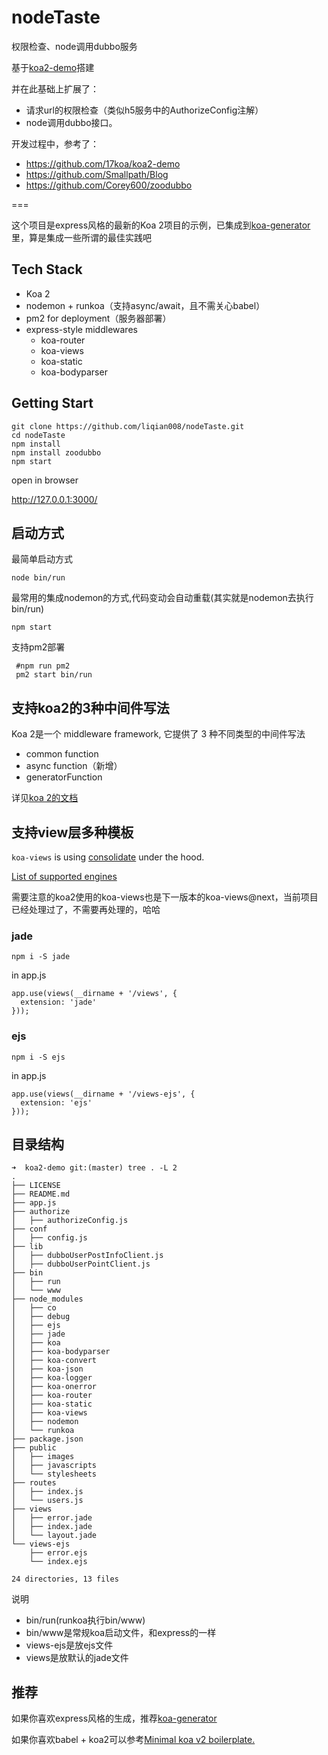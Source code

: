 # nodeTaste


权限检查、node调用dubbo服务



基于[koa2-demo](https://github.com/17koa/koa2-demo)搭建

并在此基础上扩展了：

- 请求url的权限检查（类似h5服务中的AuthorizeConfig注解）
- node调用dubbo接口。


开发过程中，参考了：

- https://github.com/17koa/koa2-demo
- https://github.com/Smallpath/Blog
- https://github.com/Corey600/zoodubbo



===



这个项目是express风格的最新的Koa 2项目的示例，已集成到[koa-generator](https://github.com/17koa/koa-generator)里，算是集成一些所谓的最佳实践吧

## Tech Stack

- Koa 2
- nodemon + runkoa（支持async/await，且不需关心babel）
- pm2 for deployment（服务器部署）
- express-style middlewares
  - koa-router
  - koa-views
  - koa-static
  - koa-bodyparser

## Getting Start

```
git clone https://github.com/liqian008/nodeTaste.git
cd nodeTaste
npm install
npm install zoodubbo
npm start
```

open in browser

http://127.0.0.1:3000/ 

## 启动方式

最简单启动方式

```
node bin/run
```

最常用的集成nodemon的方式,代码变动会自动重载(其实就是nodemon去执行bin/run)

```
npm start
```

支持pm2部署

```
 #npm run pm2
 pm2 start bin/run 
```
## 支持koa2的3种中间件写法

Koa 2是一个 middleware framework, 它提供了 3 种不同类型的中间件写法

- common function
- async function（新增）
- generatorFunction

详见[koa 2的文档](https://github.com/koajs/koa/blob/v2.x/Readme.md)

## 支持view层多种模板


`koa-views` is using [consolidate](https://github.com/tj/consolidate.js) under the hood.

[List of supported engines](https://github.com/tj/consolidate.js#supported-template-engines)


需要注意的koa2使用的koa-views也是下一版本的koa-views@next，当前项目已经处理过了，不需要再处理的，哈哈


### jade 

```
npm i -S jade
```

in app.js

```
app.use(views(__dirname + '/views', {
  extension: 'jade'
}));
```

### ejs

```
npm i -S ejs
```

in app.js

```
app.use(views(__dirname + '/views-ejs', {
  extension: 'ejs' 
}));
```

## 目录结构

```
➜  koa2-demo git:(master) tree . -L 2
.
├── LICENSE
├── README.md
├── app.js
├── authorize
│   ├── authorizeConfig.js
├── conf
│   ├── config.js
├── lib
│   ├── dubboUserPostInfoClient.js
│   ├── dubboUserPointClient.js
├── bin
│   ├── run
│   └── www
├── node_modules
│   ├── co
│   ├── debug
│   ├── ejs
│   ├── jade
│   ├── koa
│   ├── koa-bodyparser
│   ├── koa-convert
│   ├── koa-json
│   ├── koa-logger
│   ├── koa-onerror
│   ├── koa-router
│   ├── koa-static
│   ├── koa-views
│   ├── nodemon
│   └── runkoa
├── package.json
├── public
│   ├── images
│   ├── javascripts
│   └── stylesheets
├── routes
│   ├── index.js
│   └── users.js
├── views
│   ├── error.jade
│   ├── index.jade
│   └── layout.jade
└── views-ejs
    ├── error.ejs
    └── index.ejs

24 directories, 13 files
```

说明

- bin/run(runkoa执行bin/www)
- bin/www是常规koa启动文件，和express的一样
- views-ejs是放ejs文件
- views是放默认的jade文件


## 推荐

如果你喜欢express风格的生成，推荐[koa-generator](https://github.com/17koa/koa-generator)

如果你喜欢babel + koa2可以参考[Minimal koa v2 boilerplate.](https://github.com/geekplux/koa2-boilerplate)